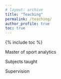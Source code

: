 ```yaml
---
# layout: archive
title: "Teaching"
permalink: /teaching/
author_profile: true
toc: true
---
```


{% include toc %}

Master of sport analytics

Subjects taught

Supervision